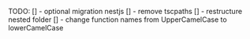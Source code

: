 TODO:
[] - optional migration nestjs
[] - remove tscpaths
[] - restructure nested folder
[] - change function names from UpperCamelCase to lowerCamelCase